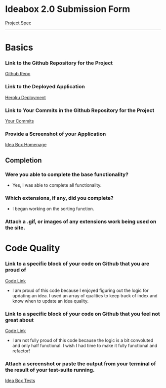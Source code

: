 # Ideabox 2.0 Submission Form
[Project Spec](https://github.com/turingschool/curriculum/blob/master/source/projects/revenge_of_idea_box.markdown)

------

# Basics

### Link to the Github Repository for the Project
[Github Repo](https://github.com/dtinianow/idea_box)

### Link to the Deployed Application
[Heroku Deployment](https://blooming-beyond-36819.herokuapp.com/)

### Link to Your Commits in the Github Repository for the Project
[Your Commits](https://github.com/dtinianow/idea_box/commits/master)

### Provide a Screenshot of your Application
[Idea Box Homepage](./application.png)

## Completion

### Were you able to complete the base functionality?
* Yes, I was able to complete all functionality.

### Which extensions, if any, did you complete?
* I began working on the sorting function.

### Attach a .gif, or images of any extensions work being used on the site.

# Code Quality

### Link to a specific block of your code on Github that you are proud of
[Code Link](https://github.com/dtinianow/idea_box/blob/master/app/assets/javascripts/idea_vote.js#L1-L24)
* I am proud of this code because I enjoyed figuring out the logic for updating an idea. I used an array of qualities to keep track of index and know when to update an idea quality.

### Link to a specific block of your code on Github that you feel not great about
[Code Link](https://github.com/dtinianow/idea_box/blob/master/app/assets/javascripts/idea_sort.js#L1-L35)
* I am not fully proud of this code because the logic is a bit convoluted and only half functional.  I wish I had time to make it fully functional and refactor!

### Attach a screenshot or paste the output from your terminal of the result of your test-suite running.
[Idea Box Tests](./test_suite.png)
